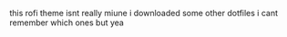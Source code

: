 this rofi theme isnt really miune i downloaded some other dotfiles i cant remember which ones but yea
